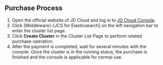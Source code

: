 ## Purchase Process

1. Open the official website of JD Cloud and log in to [JD Cloud Console](https://console.jdcloud.com). </br>
2. Click [Middleware]-[JCS for Elasticsearch] on the left navigation bar to enter the cluster list page.</br>
3. Click **Create Cluster** in the Cluster List Page to perform related purchase operation.</br>
4. After the payment is completed, wait for several minutes with the console. Once the cluster is in the running status, the purchase is finished and the console is applicable for normal use.


